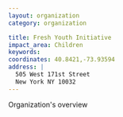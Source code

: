 ```yaml
---
layout: organization
category: organization

title: Fresh Youth Initiative
impact_area: Children
keywords: 
coordinates: 40.8421,-73.93594
address: |
  505 West 171st Street
  New York NY 10032
---
```

Organization's overview
